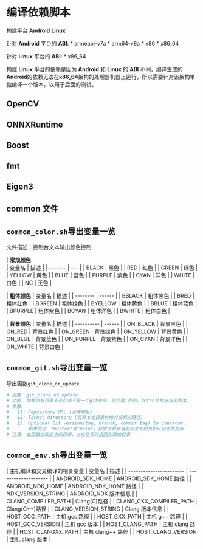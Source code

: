 # 编译依赖脚本

构建平台 **Android** **Linux**

针对 **Android** 平台的 **ABI**:
    * armeabi-v7a
    * arm64-v8a
    * x86
    * x86_64

针对 **Linux** 平台的 **ABI**:
    * x86_64

构建 **Linux** 平台的依赖是因为 **Android** 和 **Linux** 的 **ABI** 不同，编译生成的**Android**的依赖无法在**x86_64**架构的处理器机器上运行，所以需要针对该架构单独编译一个版本，以用于后面的测试。

## OpenCV

## ONNXRuntime

## Boost

## fmt

## Eigen3

## **common** 文件

## `common_color.sh`**导出变量**一览
文件描述：控制台文本输出颜色控制

| **常规颜色**        
| 变量名   | 描述 |
| ------- | --- |
| BLACK   | 黑色 |
| RED     | 红色 |
| GREEN   | 绿色 |
| YELLOW  | 黄色 |
| BLUE    | 蓝色 |
| PURPLE  | 紫色 |
| CYAN    | 洋色 |
| WHITE   | 白色 |
| NC      | 无色 |

| **粗体颜色**
| 变量名    | 描述    |
| -------- | ------ |
| BBLACK   | 粗体黑色 |
| BRED     | 粗体红色 |
| BGREEN   | 粗体绿色 |
| BYELLOW  | 粗体黄色 |
| BBLUE    | 粗体蓝色 |
| BPURPLE  | 粗体紫色 |
| BCYAN    | 粗体洋色 |
| BWHITE   | 粗体白色 |

| **背景颜色**
| 变量名      | 描述    |
| ---------- | ------ |
| ON_BLACK   | 背景黑色 |
| ON_RED     | 背景红色 |
| ON_GREEN   | 背景绿色 |
| ON_YELLOW  | 背景黄色 |
| ON_BLUE    | 背景蓝色 |
| ON_PURPLE  | 背景紫色 |
| ON_CYAN    | 背景洋色 |
| ON_WHITE   | 背景白色 |

## `common_git.sh`**导出变量**一览

导出函数`git_clone_or_update`

```bash
# 函数: git_clone_or_update
# 功能: 如果目标目录不存在或不是一个git仓库，则克隆;否则，fetch并检出指定版本。
# 参数: 
#   $1: Repository URL (仓库地址)
#   $2: Target directory (目标本地目录的绝对或相对路径)
#   $3: Optional Git Version(tag, branch, commit tag) to checkout.
#       如果为空、"master"或"main"，将尝试更新当前分支或检出默认分支并更新
# 注意: 此函数会改变当前目录，并在结束时返回到原始目录
```

## `common_env.sh`**导出变量**一览
| 主机编译和交叉编译的相关变量
| 变量名                   | 描述                  |
| ----------------------- | -------------------- |
| ANDROID_SDK_HOME        | ANDROID_SDK_HOME 路径 |
| ANDROID_NDK_HOME        | ANDROID_NDK_HOME 路径 |
| NDK_VERSION_STRING      | ANDROID_NDK 版本信息   |
| CLANG_COMPILER_PATH     | Clang(C)路径          |
| CLANG_CXX_COMPILER_PATH | Clang(C++)路径        |
| CLANG_VERSION_STRING    | Clang 版本信息         |
| HOST_GCC_PATH           | 主机 gcc 路径          |
| HOST_GXX_PATH           | 主机 g++ 路径          |
| HOST_GCC_VERSION        | 主机 gcc 版本          |
| HOST_CLANG_PATH         | 主机 clang 路径        |
| HOST_CLANGXX_PATH       | 主机 clang++ 路径      |
| HOST_CLANG_VERSION      | 主机 clang 版本        |
